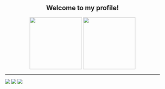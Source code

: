 <div align="center">
<h2> Welcome to my profile!</h2>

<div>
  <img height="170em" src="https://github-readme-stats.vercel.app/api?username=caiofariaas&show_icons=true&theme=nord&include_all_commits=true&count_private=true"/>
  <img height="170em" src="https://github-readme-stats.vercel.app/api/top-langs/?username=caiofariaas&layout=compact&langs_count=8&theme=nord"/>
</div>
  <hr>
  
</div>
<div = align-items = "center">
<a href="https://instagram.com/caiofariaas" target="_blank"><img src="https://img.shields.io/badge/-Instagram-%23E4405F?style=for-the-badge&logo=instagram&logoColor=white" target="_blank"></a>
<a href = "mailto:caio.farias077@gmail.com"><img src="https://img.shields.io/badge/Gmail-D14836?style=for-the-badge&logo=gmail&logoColor=white" target="_blank"></a>
<a href="https://www.linkedin.com/in/caiofariaas" target="_blank"><img src="https://img.shields.io/badge/-LinkedIn-%230077B5?style=for-the-badge&logo=linkedin&logoColor=white" target="_blank"></a>   
</div>
<!-- ---

   |  ![Music](https://lastfm-recently-played.vercel.app/api?user=caiofariaas&count=2&width=650)     |  <img src="https://thumbs.gfycat.com/EntireBlackEchidna-max-1mb.gif"/>       |
   |    :----:    |    :----:   |

--- -->

